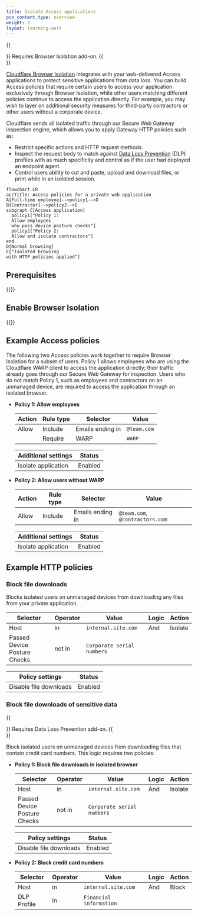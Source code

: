 ```yaml
---
title: Isolate Access applications
pcx_content_type: overview
weight: 2
layout: learning-unit
---
```


{{<Aside type="note">}}
Requires Browser Isolation add-on.
{{</Aside>}}

[Cloudflare Browser Isolation](/cloudflare-one/policies/browser-isolation/) integrates with your web-delivered Access applications to protect sensitive applications from data loss. You can build Access policies that require certain users to access your application exclusively through Browser Isolation, while other users matching different policies continue to access the application directly. For example, you may wish to layer on additional security measures for third-party contractors or other users without a corporate device.

Cloudflare sends all isolated traffic through our Secure Web Gateway inspection engine, which allows you to apply Gateway HTTP policies such as:

- Restrict specific actions and HTTP request methods.
- Inspect the request body to match against [Data Loss Prevention](/cloudflare-one/policies/data-loss-prevention/) (DLP) profiles with as much specificity and control as if the user had deployed an endpoint agent.
- Control users ability to cut and paste, upload and download files, or print while in an isolated session.

```mermaid
flowchart LR
accTitle: Access policies for a private web application
A[Full-time employee]-->policy1-->D
B[Contractor]-->policy2-->E
subgraph C[Access application]
  policy1["Policy 1:
  Allow employees
  who pass device posture checks"]
  policy2["Policy 2:
  Allow and isolate contractors"]
end
D[Normal browsing]
E["Isolated browsing
with HTTP policies applied"]
```

## Prerequisites

{{<render file="access/_isolation-prereqs.md" productFolder="cloudflare-one">}}

## Enable Browser Isolation

{{<render file="access/_enable-isolation.md" productFolder="cloudflare-one">}}

## Example Access policies

The following two Access policies work together to require Browser Isolation for a subset of users. Policy 1 allows employees who are using the Cloudflare WARP client to access the application directly; their traffic already goes through our Secure Web Gateway for inspection. Users who do not match Policy 1, such as employees and contractors on an unmanaged device, are required to access the application through an isolated browser.

- **Policy 1: Allow employees**

  | Action | Rule type | Selector | Value |
  | ------ | ---- | -------- | -----------|
  | Allow  | Include | Emails ending in | `@team.com` |
  |        | Require | WARP | `WARP` |

  | Additional settings | Status  |
  | ------------------- | ------- |
  | Isolate application | Enabled |

- **Policy 2: Allow users without WARP**

  | Action | Rule type | Selector | Value |
  | ------ | ---- | -------- | -----------|
  | Allow  | Include | Emails ending in | `@team.com`, `@contractors.com` |

  | Additional settings | Status  |
  | ------------------- | ------- |
  | Isolate application | Enabled |

## Example HTTP policies

### Block file downloads

Blocks isolated users on unmanaged devices from downloading any files from your private application.

| Selector                     | Operator | Value                 | Logic | Action  |
|------------------------------|----------|-----------------------|-------|---------|
| Host                         | in       | `internal.site.com`   | And   | Isolate |
| Passed Device Posture Checks | not in   | `Corporate serial numbers` |       |         |

| Policy settings | Status |
| --------------  | - |
| Disable file downloads | Enabled |

### Block file downloads of sensitive data

{{<Aside type="note">}}
Requires Data Loss Prevention add-on.
{{</Aside>}}

Block isolated users on unmanaged devices from downloading files that contain credit card numbers. This logic requires two policies:

- **Policy 1: Block file downloads in isolated browser**

  | Selector                     | Operator | Value                 | Logic | Action  |
  |------------------------------|----------|-----------------------|-------|---------|
  | Host                         | in       | `internal.site.com`   | And   | Isolate |
  | Passed Device Posture Checks | not in   | `Corporate serial numbers` |       |         |

  | Policy settings | Status |
  | --------------  | - |
  | Disable file downloads | Enabled |

- **Policy 2: Block credit card numbers**

  | Selector                     | Operator | Value                    | Logic | Action  |
  |------------------------------|----------|--------------------------|-------|---------|
  | Host                         | in       | `internal.site.com`      | And   | Block   |
  | DLP Profile                  | in       | `Financial information`  |       |         |
